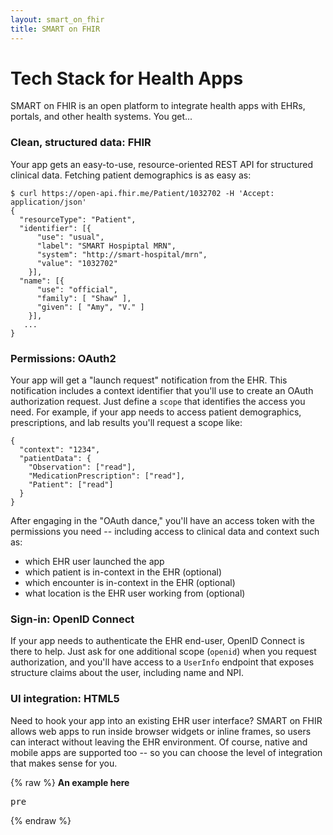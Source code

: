 ```yaml
---
layout: smart_on_fhir
title: SMART on FHIR
---
```


<h1>Tech Stack for Health Apps</h1>

SMART on FHIR is an open platform to integrate health apps with EHRs, 
portals, and other health systems. You get...

<h3 id="clean"> Clean, structured data:  <b>FHIR</b></h3>

Your app gets an easy-to-use, resource-oriented REST API for structured
clinical data.  Fetching patient demographics is as easy as:

```
$ curl https://open-api.fhir.me/Patient/1032702 -H 'Accept: application/json'
{
  "resourceType": "Patient",
  "identifier": [{
      "use": "usual",
      "label": "SMART Hospiptal MRN",
      "system": "http://smart-hospital/mrn",
      "value": "1032702"
    }],
  "name": [{
      "use": "official",
      "family": [ "Shaw" ],
      "given": [ "Amy", "V." ]
    }], 
   ...
}
```

<h3 id="oauth">Permissions:  <b>OAuth2</b></h3>

Your app will get a "launch request" notification from the EHR. This
notification includes a context identifier that you'll use to create an OAuth
authorization request. Just define a `scope` that identifies the access you
need. For example, if your app needs to access patient demographics,
prescriptions, and lab results you'll request a scope like: 

```
{
  "context": "1234",
  "patientData": {
    "Observation": ["read"],
    "MedicationPrescription": ["read"],
    "Patient": ["read"] 
  }
}
```

After engaging in the "OAuth dance,"  you'll have an access token with the
permissions you need -- including access to clinical data and context such as:

 * which EHR user launched the app
 * which patient is in-context in the EHR (optional)
 * which encounter is in-context in the EHR (optional)
 * what location is the EHR user working from (optional)



<h3 id="openid">Sign-in:  <b>OpenID Connect</b></h3>

If your app needs to authenticate the EHR end-user, OpenID Connect is there to
help. Just ask for one additional scope (`openid`) when you request
authorization, and you'll have access to a `UserInfo` endpoint that exposes
structure claims about the user, including name and NPI.

<h3 id="html">UI integration:  <b>HTML5</b></h3>

Need to hook your app into an existing EHR user interface? SMART on FHIR allows
web apps to run inside browser widgets or inline frames, so users can interact
without leaving the EHR environment. Of course, native and mobile apps are
supported too -- so you can choose the level of integration that makes sense
for you.

{% raw %}
<example>
**An example here**
<pre>
pre
</pre>
</example>
{% endraw %}
